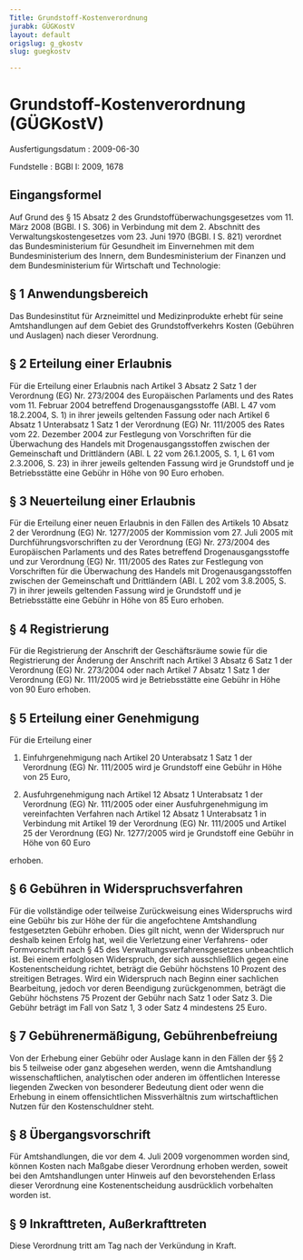 ```yaml
---
Title: Grundstoff-Kostenverordnung
jurabk: GÜGKostV
layout: default
origslug: g_gkostv
slug: guegkostv

---
```


# Grundstoff-Kostenverordnung (GÜGKostV)

Ausfertigungsdatum
:   2009-06-30

Fundstelle
:   BGBl I: 2009, 1678

## Eingangsformel

Auf Grund des § 15 Absatz 2 des Grundstoffüberwachungsgesetzes vom 11.
März 2008 (BGBl. I S. 306) in Verbindung mit dem 2. Abschnitt des
Verwaltungskostengesetzes vom 23. Juni 1970 (BGBl. I S. 821) verordnet
das Bundesministerium für Gesundheit im Einvernehmen mit dem
Bundesministerium des Innern, dem Bundesministerium der Finanzen und
dem Bundesministerium für Wirtschaft und Technologie:

## § 1 Anwendungsbereich

Das Bundesinstitut für Arzneimittel und Medizinprodukte erhebt für
seine Amtshandlungen auf dem Gebiet des Grundstoffverkehrs Kosten
(Gebühren und Auslagen) nach dieser Verordnung.

## § 2 Erteilung einer Erlaubnis

Für die Erteilung einer Erlaubnis nach Artikel 3 Absatz 2 Satz 1 der
Verordnung (EG) Nr. 273/2004 des Europäischen Parlaments und des Rates
vom 11. Februar 2004 betreffend Drogenausgangsstoffe (ABl. L 47 vom
18\.2.2004, S. 1) in ihrer jeweils geltenden Fassung oder nach Artikel
6 Absatz 1 Unterabsatz 1 Satz 1 der Verordnung (EG) Nr. 111/2005 des
Rates vom 22. Dezember 2004 zur Festlegung von Vorschriften für die
Überwachung des Handels mit Drogenausgangsstoffen zwischen der
Gemeinschaft und Drittländern (ABl. L 22 vom 26.1.2005, S. 1, L 61 vom
2\.3.2006, S. 23) in ihrer jeweils geltenden Fassung wird je Grundstoff
und je Betriebsstätte eine Gebühr in Höhe von 90 Euro erhoben.

## § 3 Neuerteilung einer Erlaubnis

Für die Erteilung einer neuen Erlaubnis in den Fällen des Artikels 10
Absatz 2 der Verordnung (EG) Nr. 1277/2005 der Kommission vom 27. Juli
2005 mit Durchführungsvorschriften zu der Verordnung (EG) Nr. 273/2004
des Europäischen Parlaments und des Rates betreffend
Drogenausgangsstoffe und zur Verordnung (EG) Nr. 111/2005 des Rates
zur Festlegung von Vorschriften für die Überwachung des Handels mit
Drogenausgangsstoffen zwischen der Gemeinschaft und Drittländern (ABl.
L 202 vom 3.8.2005, S. 7) in ihrer jeweils geltenden Fassung wird je
Grundstoff und je Betriebsstätte eine Gebühr in Höhe von 85 Euro
erhoben.

## § 4 Registrierung

Für die Registrierung der Anschrift der Geschäftsräume sowie für die
Registrierung der Änderung der Anschrift nach Artikel 3 Absatz 6 Satz
1 der Verordnung (EG) Nr. 273/2004 oder nach Artikel 7 Absatz 1 Satz 1
der Verordnung (EG) Nr. 111/2005 wird je Betriebsstätte eine Gebühr in
Höhe von 90 Euro erhoben.

## § 5 Erteilung einer Genehmigung

Für die Erteilung einer

1.  Einfuhrgenehmigung nach Artikel 20 Unterabsatz 1 Satz 1 der Verordnung
    (EG) Nr. 111/2005 wird je Grundstoff eine Gebühr in Höhe von 25 Euro,


2.  Ausfuhrgenehmigung nach Artikel 12 Absatz 1 Unterabsatz 1 der
    Verordnung (EG) Nr. 111/2005 oder einer Ausfuhrgenehmigung im
    vereinfachten Verfahren nach Artikel 12 Absatz 1 Unterabsatz 1 in
    Verbindung mit Artikel 19 der Verordnung (EG) Nr. 111/2005 und Artikel
    25 der Verordnung (EG) Nr. 1277/2005 wird je Grundstoff eine Gebühr in
    Höhe von 60 Euro



erhoben.

## § 6 Gebühren in Widerspruchsverfahren

Für die vollständige oder teilweise Zurückweisung eines Widerspruchs
wird eine Gebühr bis zur Höhe der für die angefochtene Amtshandlung
festgesetzten Gebühr erhoben. Dies gilt nicht, wenn der Widerspruch
nur deshalb keinen Erfolg hat, weil die Verletzung einer Verfahrens-
oder Formvorschrift nach § 45 des Verwaltungsverfahrensgesetzes
unbeachtlich ist. Bei einem erfolglosen Widerspruch, der sich
ausschließlich gegen eine Kostenentscheidung richtet, beträgt die
Gebühr höchstens 10 Prozent des streitigen Betrages. Wird ein
Widerspruch nach Beginn einer sachlichen Bearbeitung, jedoch vor deren
Beendigung zurückgenommen, beträgt die Gebühr höchstens 75 Prozent der
Gebühr nach Satz 1 oder Satz 3. Die Gebühr beträgt im Fall von Satz 1,
3 oder Satz 4 mindestens 25 Euro.

## § 7 Gebührenermäßigung, Gebührenbefreiung

Von der Erhebung einer Gebühr oder Auslage kann in den Fällen der §§ 2
bis 5 teilweise oder ganz abgesehen werden, wenn die Amtshandlung
wissenschaftlichen, analytischen oder anderen im öffentlichen
Interesse liegenden Zwecken von besonderer Bedeutung dient oder wenn
die Erhebung in einem offensichtlichen Missverhältnis zum
wirtschaftlichen Nutzen für den Kostenschuldner steht.

## § 8 Übergangsvorschrift

Für Amtshandlungen, die vor dem 4. Juli 2009 vorgenommen worden sind,
können Kosten nach Maßgabe dieser Verordnung erhoben werden, soweit
bei den Amtshandlungen unter Hinweis auf den bevorstehenden Erlass
dieser Verordnung eine Kostenentscheidung ausdrücklich vorbehalten
worden ist.

## § 9 Inkrafttreten, Außerkrafttreten

Diese Verordnung tritt am Tag nach der Verkündung in Kraft.


